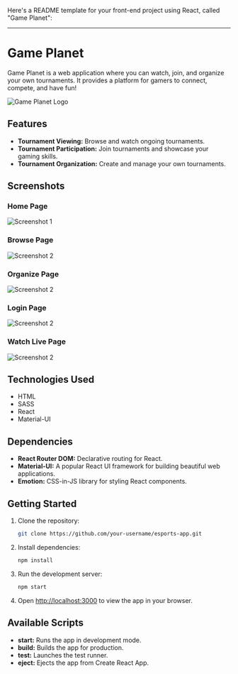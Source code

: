 Here's a README template for your front-end project using React, called "Game Planet":

---

# Game Planet

Game Planet is a web application where you can watch, join, and organize your own tournaments. It provides a platform for gamers to connect, compete, and have fun!

![Game Planet Logo]([logo.png](https://github.com/MostafaAlaa297/game-planet/blob/master/Website/game_planet_logo.png))

## Features

- **Tournament Viewing:** Browse and watch ongoing tournaments.
- **Tournament Participation:** Join tournaments and showcase your gaming skills.
- **Tournament Organization:** Create and manage your own tournaments.

## Screenshots

### Home Page
![Screenshot 1]([screenshot1.png](https://github.com/MostafaAlaa297/game-planet/blob/master/Website/screencapture-localhost-3000-2021-09-12-20_17_20.png))
### Browse Page
![Screenshot 2]([screenshot2.png](https://github.com/MostafaAlaa297/game-planet/blob/master/Website/screencapture-localhost-3000-browse-2021-09-12-20_18_30.png))
### Organize Page
![Screenshot 2]([screenshot2.png](https://github.com/MostafaAlaa297/game-planet/blob/master/Website/screencapture-localhost-3000-organize-2021-09-12-20_52_15.png))
### Login Page
![Screenshot 2]([screenshot2.png](https://github.com/MostafaAlaa297/game-planet/blob/master/Website/screencapture-localhost-3000-register-2021-09-14-21_11_29.png))
### Watch Live Page
![Screenshot 2]([screenshot2.png](https://github.com/MostafaAlaa297/game-planet/blob/master/Website/screencapture-localhost-3000-watch-live-2021-09-28-22_06_01.png))


## Technologies Used

- HTML
- SASS
- React
- Material-UI

## Dependencies

- **React Router DOM:** Declarative routing for React.
- **Material-UI:** A popular React UI framework for building beautiful web applications.
- **Emotion:** CSS-in-JS library for styling React components.

## Getting Started

1. Clone the repository:

   ```bash
   git clone https://github.com/your-username/esports-app.git
   ```

2. Install dependencies:

   ```bash
   npm install
   ```

3. Run the development server:

   ```bash
   npm start
   ```

4. Open [http://localhost:3000](http://localhost:3000) to view the app in your browser.

## Available Scripts

- **start:** Runs the app in development mode.
- **build:** Builds the app for production.
- **test:** Launches the test runner.
- **eject:** Ejects the app from Create React App.
